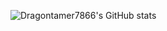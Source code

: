 ![Dragontamer7866's GitHub stats](https://github-readme-stats.vercel.app/api?username=dragontamer7866&show_icons=true&theme=gradient)
